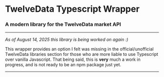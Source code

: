 # TwelveData Typescript Wrapper
### A modern library for the TwelveData market API
---------
*As of August 14, 2025 this library is being worked on again :)*

This wrapper provides an option I felt was missing in the official/unofficial TwelveData libraries section for those who are more liable to use Typescript over vanilla Javascript. That being said, this is **very** much a work in progress, and is not ready to be an npm package just yet. 

---


